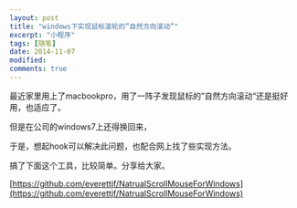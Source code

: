 ```yaml
---
layout: post
title: "windows下实现鼠标滚轮的”自然方向滚动”"
excerpt: "小程序"
tags: [随笔]
date: 2014-11-07 
modified: 
comments: true
---
```


最近家里用上了macbookpro，用了一阵子发现鼠标的”自然方向滚动“还是挺好用，也适应了。

但是在公司的windows7上还得换回来，

于是，想起hook可以解决此问题，也配合网上找了些实现方法。

搞了下面这个工具，比较简单。分享给大家。

[https://github.com/everettjf/NatrualScrollMouseForWindows](https://github.com/everettjf/NatrualScrollMouseForWindows)